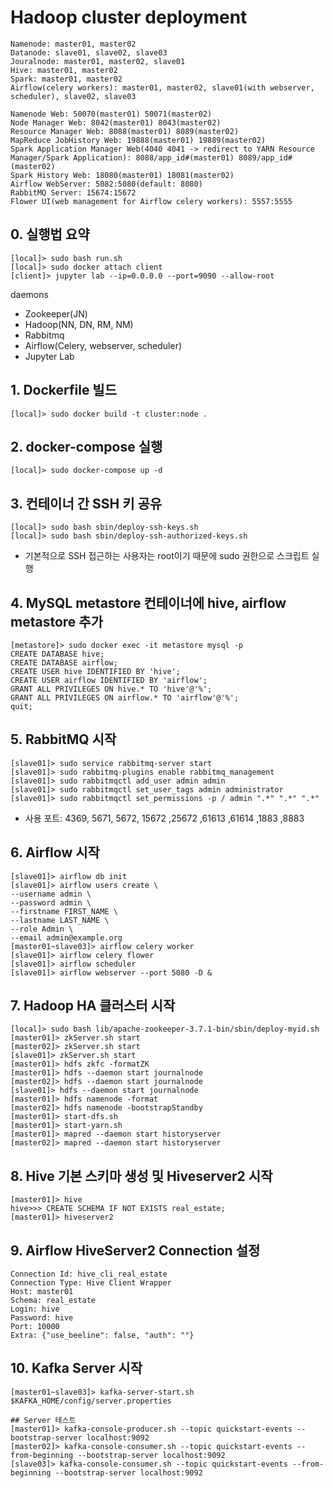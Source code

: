 # Hadoop cluster deployment

```
Namenode: master01, master02
Datanode: slave01, slave02, slave03
Jouralnode: master01, master02, slave01
Hive: master01, master02
Spark: master01, master02
Airflow(celery workers): master01, master02, slave01(with webserver, scheduler), slave02, slave03

Namenode Web: 50070(master01) 50071(master02)
Node Manager Web: 8042(master01) 8043(master02)
Resource Manager Web: 8088(master01) 8089(master02)
MapReduce JobHistory Web: 19888(master01) 19889(master02)
Spark Application Manager Web(4040 4041 -> redirect to YARN Resource Manager/Spark Application): 8088/app_id#(master01) 8089/app_id#(master02)
Spark History Web: 18080(master01) 18081(master02)
Airflow WebServer: 5082:5080(default: 8080)
RabbitMQ Server: 15674:15672
Flower UI(web management for Airflow celery workers): 5557:5555
```

## 0. 실행법 요약
```
[local]> sudo bash run.sh
[local]> sudo docker attach client
[client]> jupyter lab --ip=0.0.0.0 --port=9090 --allow-root
```
daemons
- Zookeeper(JN)
- Hadoop(NN, DN, RM, NM)
- Rabbitmq
- Airflow(Celery, webserver, scheduler)
- Jupyter Lab


## 1. Dockerfile 빌드
```
[local]> sudo docker build -t cluster:node .
```

## 2. docker-compose 실행
```
[local]> sudo docker-compose up -d
```

## 3. 컨테이너 간 SSH 키 공유
```
[local]> sudo bash sbin/deploy-ssh-keys.sh
[local]> sudo bash sbin/deploy-ssh-authorized-keys.sh
```
* 기본적으로 SSH 접근하는 사용자는 root이기 때문에 sudo 권한으로 스크립트 실행

## 4. MySQL metastore 컨테이너에 hive, airflow metastore 추가
```
[metastore]> sudo docker exec -it metastore mysql -p
CREATE DATABASE hive;
CREATE DATABASE airflow;
CREATE USER hive IDENTIFIED BY 'hive';
CREATE USER airflow IDENTIFIED BY 'airflow';
GRANT ALL PRIVILEGES ON hive.* TO 'hive'@'%';
GRANT ALL PRIVILEGES ON airflow.* TO 'airflow'@'%';
quit;
```

## 5. RabbitMQ 시작
```
[slave01]> sudo service rabbitmq-server start
[slave01]> sudo rabbitmq-plugins enable rabbitmq_management
[slave01]> sudo rabbitmqctl add_user admin admin
[slave01]> sudo rabbitmqctl set_user_tags admin administrator
[slave01]> sudo rabbitmqctl set_permissions -p / admin ".*" ".*" ".*"
```
* 사용 포트: 4369, 5671, 5672, 15672 ,25672 ,61613 ,61614 ,1883 ,8883

## 6. Airflow 시작
```
[slave01]> airflow db init
[slave01]> airflow users create \
--username admin \
--password admin \
--firstname FIRST_NAME \
--lastname LAST_NAME \
--role Admin \
--email admin@example.org
[master01~slave03]> airflow celery worker
[slave01]> airflow celery flower
[slave01]> airflow scheduler
[slave01]> airflow webserver --port 5080 -D &
```

## 7. Hadoop HA 클러스터 시작
```
[local]> sudo bash lib/apache-zookeeper-3.7.1-bin/sbin/deploy-myid.sh
[master01]> zkServer.sh start
[master02]> zkServer.sh start
[slave01]> zkServer.sh start
[master01]> hdfs zkfc -formatZK
[master01]> hdfs --daemon start journalnode
[master02]> hdfs --daemon start journalnode
[slave01]> hdfs --daemon start journalnode
[master01]> hdfs namenode -format
[master02]> hdfs namenode -bootstrapStandby
[master01]> start-dfs.sh
[master01]> start-yarn.sh
[master01]> mapred --daemon start historyserver
[master02]> mapred --daemon start historyserver
```

## 8. Hive 기본 스키마 생성 및 Hiveserver2 시작
```
[master01]> hive
hive>>> CREATE SCHEMA IF NOT EXISTS real_estate;
[master01]> hiveserver2
```

## 9. Airflow HiveServer2 Connection 설정
```
Connection Id: hive_cli_real_estate
Connection Type: Hive Client Wrapper
Host: master01
Schema: real_estate
Login: hive
Password: hive
Port: 10000
Extra: {"use_beeline": false, "auth": ""}
```

## 10. Kafka Server 시작
```
[master01~slave03]> kafka-server-start.sh $KAFKA_HOME/config/server.properties

## Server 테스트
[master01]> kafka-console-producer.sh --topic quickstart-events --bootstrap-server localhost:9092
[master02]> kafka-console-consumer.sh --topic quickstart-events --from-beginning --bootstrap-server localhost:9092
[slave03]> kafka-console-consumer.sh --topic quickstart-events --from-beginning --bootstrap-server localhost:9092
```